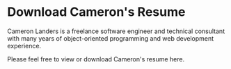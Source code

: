 # Download Cameron's Resume
Cameron Landers is a freelance software engineer and technical consultant with many years of object-oriented programming and web development experience.

Please feel free to view or download Cameron's resume here.
